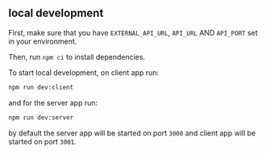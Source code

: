 ## local development

First, make sure that you have `EXTERNAL_API_URL`, `API_URL` AND `API_PORT` set in your environment.

Then, run `npm ci` to install dependencies.

To start local development, on client app run:

```bash
npm run dev:client
```

and for the server app run:

```bash
npm run dev:server
```

by default the server app will be started on port `3000` and client app will be started on port `3001`.
